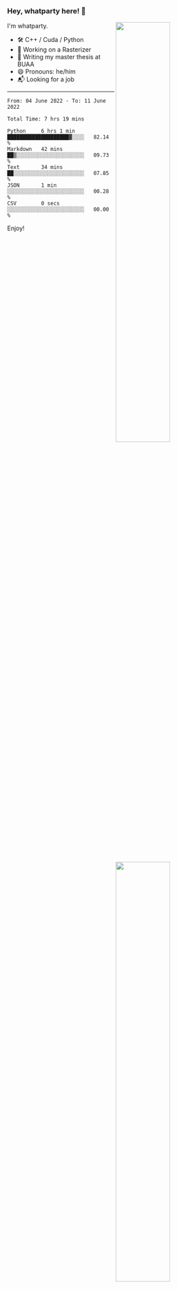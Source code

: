 ### Hey, whatparty here! 👋

[<img align="right" width="50%" src="https://github-readme-stats-ouuan.vercel.app/api?username=whatparty&theme=dark&show_icons=true">](https://metrics.lecoq.io/whatparty#gh-dark-mode-only)
[<img align="right" width="50%" src="https://github-readme-stats-ouuan.vercel.app/api?username=whatparty&show_icons=true">](https://metrics.lecoq.io/whatparty#gh-light-mode-only)

I'm whatparty.

- 🛠️ C++ / Cuda / Python 
- 🔭 Working on a Rasterizer
- 🌱 Writing my master thesis at BUAA
- 😄 Pronouns: he/him
- 📬 Looking for a job

---

<!--START_SECTION:waka-->

```text
From: 04 June 2022 - To: 11 June 2022

Total Time: 7 hrs 19 mins

Python     6 hrs 1 min     ████████████████████▓░░░░   82.14 %
Markdown   42 mins         ██▒░░░░░░░░░░░░░░░░░░░░░░   09.73 %
Text       34 mins         ██░░░░░░░░░░░░░░░░░░░░░░░   07.85 %
JSON       1 min           ░░░░░░░░░░░░░░░░░░░░░░░░░   00.28 %
CSV        0 secs          ░░░░░░░░░░░░░░░░░░░░░░░░░   00.00 %
```

<!--END_SECTION:waka-->

Enjoy!

